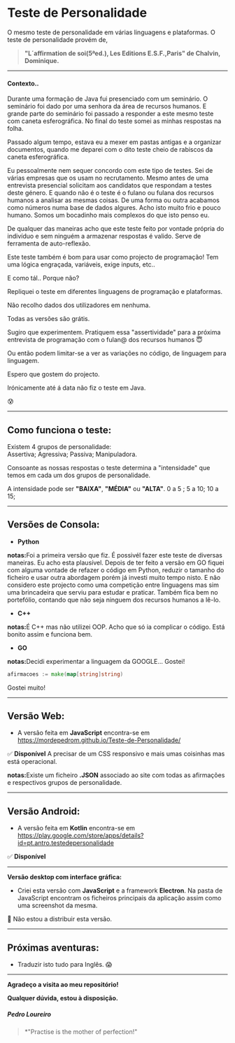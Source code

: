 # Teste de Personalidade
O mesmo teste de personalidade em várias linguagens e plataformas. 
O teste de personalidade provém de,<br> 
><b>"L´affirmation de soi(5ªed.), Les Editions E.S.F.,Paris" de Chalvin, Dominique.<br></b>

<hr>

#### <b>Contexto..</b>

Durante uma formação de Java fui presenciado com um seminário. O seminário foi dado por uma senhora
da área de recursos humanos. E grande parte do seminário foi passado a responder a este mesmo teste
com caneta esferográfica. No final do teste somei as minhas respostas na folha. 

Passado algum tempo, estava eu a mexer em pastas antigas e a organizar documentos, quando me deparei 
com o dito teste cheio de rabiscos da caneta esferográfica. 

Eu pessoalmente nem sequer concordo com este tipo de testes. Sei de várias empresas
que os usam no recrutamento. Mesmo antes de uma entrevista presencial solicitam aos candidatos
que respondam a testes deste género. E quando não é o teste é o fulano ou fulana dos recursos humanos
a analisar as mesmas coisas. De uma forma ou outra acabamos como números numa base de dados algures.
Acho isto muito frio e pouco humano. Somos um bocadinho mais complexos do que isto penso eu.

De qualquer das maneiras acho que este teste feito por vontade própria do indivíduo e sem ninguém 
a armazenar respostas é valido. Serve de ferramenta de auto-reflexão. 

Este teste também é bom para usar como projecto de programação! Tem uma lógica engraçada, variáveis, exige inputs, etc..

E como tál.. Porque não? 

Repliquei o teste em diferentes linguagens de programação e plataformas. 

Não recolho dados dos utilizadores em nenhuma. 

Todas as versões são grátis. 

Sugiro que experimentem. Pratiquem essa "assertividade" para a próxima entrevista de programação
com o fulan@ dos recursos humanos  :innocent:

Ou então podem limitar-se a ver as variações no código, de linguagem para linguagem. 

Espero que gostem do projecto.  


Irónicamente até á data não fiz o teste em Java.

 :cold_sweat: 

 
<hr>

## <b>Como funciona o teste:</b>

Existem 4 grupos de personalidade:<br>
Assertiva; Agressiva; Passiva; Manipuladora.

Consoante as nossas respostas o teste determina a "intensidade" que temos
em cada um dos grupos de personalidade.

A intensidade pode ser <b>"BAIXA"</b>, <b>"MÉDIA"</b> ou <b>"ALTA"</b>.
                           0 a 5 ;         5 a 10;           10 a 15;

<hr>

## <b>Versões de Consola:</b>

- <b>Python</b> 

<b>notas:</b>Foi a primeira versão que fiz. É possivél fazer este teste de diversas maneiras. Eu acho esta plausível.
Depois de ter feito a versão em GO fiquei com alguma vontade de refazer o código em Python, reduzir o tamanho do ficheiro
e usar outra abordagem porém já investi muito tempo nisto. E não considero este projecto como uma competição entre linguagens
mas sim uma brincadeira que serviu para estudar e praticar. Também fica bem no portefólio, contando que não seja ninguem dos recursos
humanos a lê-lo.   

- <b>C++</b>

<b>notas:</b>É C++ mas não utilizei OOP. Acho que só ia complicar o código. Está bonito assim e funciona bem. 

- <b>GO</b>

<b>notas:</b>Decidi experimentar a linguagem da GOOGLE... Gostei! 
```GO
afirmacoes := make(map[string]string)
```
Gostei muito! 

<hr>

## <b>Versão Web:</b>

- A versão feita em <b>JavaScript</b> encontra-se em https://mordepedrom.github.io/Teste-de-Personalidade/

 :white_check_mark: **Disponível** A precisar de um CSS responsivo e mais umas coisinhas mas está operacional. 

<b>notas:</b>Existe um ficheiro <b>.JSON</b> associado ao site com todas as afirmações e respectivos grupos de personalidade. 

<hr>

## <b>Versão Android:</b>

- A versão feita em <b>Kotlin</b> encontra-se em https://play.google.com/store/apps/details?id=pt.antro.testedepersonalidade

:white_check_mark: **Disponível**

<hr>

<b>Versão desktop com interface gráfica:</b>

- Criei esta versão com <b>JavaScript</b> e a framework <b>Electron</b>. Na pasta de JavaScript encontram os ficheiros principais da aplicação assim como uma screenshot da mesma.

:red_circle: Não estou a distribuir esta versão. 

<hr>

## <b>Próximas aventuras:</b>

- Traduzir isto tudo para Inglês. :scream:

<hr>

<b>Agradeço a visita ao meu repositório!</b>

<b>Qualquer dúvida, estou à disposição.</b>

##### <b>Pedro Loureiro</b>

>*"Practise is the mother of perfection!"
